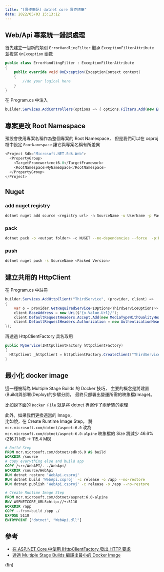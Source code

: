 ```yaml
---
title: "[實作筆記] dotnet core 實作隨筆"
date: 2022/05/03 15:13:12
---
```


## Web/Api 專案統一錯誤處理

首先建立一個新的類別 `ErrorHandlingFilter` 繼承 `ExceptionFilterAttribute` 並複寫 `OnException` 函數

```csharp
public class ErrorHandlingFilter : ExceptionFilterAttribute
{
    public override void OnException(ExceptionContext context)
    {
        //do your logical here
    }
}
```

在 Program.cs 中注入

```csharp
builder.Services.AddControllers(options => { options.Filters.Add(new ErrorHandlingFilter()); });
```

## 專案更改 Root Namespace

預設會使用專案名稱作為整個專案的 Root Namespace，
但是我們可以在 csproj 檔中設定 `RootNamespace` 讓它與專案名稱有所差異

```csharp
<Project Sdk="Microsoft.NET.Sdk.Web">
  <PropertyGroup>
    <TargetFramework>net6.0</TargetFramework>
    <RootNamespace>MyNameSpace</RootNamespace>
  </PropertyGroup>
</Project>
```

## Nuget

### add nuget registry

```bash
dotnet nuget add source <registry url> -n SourceName -u UserName -p Password --store-password-in-clear-text
```

### pack

```bash
dotnet pack -o <output folder> -c NUGET --no-dependencies --force  -p:PackageVersion=<version>
```

### push

```bash
dotnet nuget push -s SourceName <Packed Version>
```

## 建立共用的 HttpClient

在 Program.cs 中註冊

```csharp
builder.Services.AddHttpClient("ThirdService", (provider, client) =>
{
    var o = provider.GetRequiredService<IOptions<ThirdServiceOptions>>();
    client.BaseAddress = new Uri($"{o.Value.Url}/");
    client.DefaultRequestHeaders.Accept.Add(new MediaTypeWithQualityHeaderValue("application/json"));
    client.DefaultRequestHeaders.Authorization = new AuthenticationHeaderValue("Bearer", o.Value.Token);
});
```

再透過 HttpClientFactory 具名取用

```csharp
public MyService(IHttpClientFactory httpClientFactory)
{
  HttpClient _httpClient = httpClientFactory.CreateClient("ThirdService");
}
```

## 最小化 docker image

這一種被稱為 Multiple Stage Builds 的 Docker 技巧，
主要的概念是將建置(Build)與部署(Deploy)的步驟分開，
最終只部署出營運所需的映象檔(Image)。

比如說下面的 `Docker File` 就是將 dotnet 專案作了兩步驟的處理

此外，如果我們更換適當的 Image，  
比如說，在 Create Runtime Image Step，
將 `mcr.microsoft.com/dotnet/aspnet:6.0` 改為 `mcr.microsoft.com/dotnet/aspnet:6.0-alpine`
映象檔的 Size 將減少 46.6% (216.11 MB → 115.4 MB)

```dockerfile
# Build Step
FROM mcr.microsoft.com/dotnet/sdk:6.0 AS build
WORKDIR /source
# copy everything else and build app
COPY /src/WebAPI/. ./WebApi/
WORKDIR /source/WebApi
RUN dotnet restore 'WebApi.csproj'
RUN dotnet build 'WebApi.csproj' -c release -o /app --no-restore
RUN dotnet publish 'WebApi.csproj' -c release -o /app --no-restore

# Create Runtime Image Step
FROM mcr.microsoft.com/dotnet/aspnet:6.0-alpine
ENV ASPNETCORE_URLS=http://+:5110
WORKDIR /app
COPY --from=build /app ./
EXPOSE 5110
ENTRYPOINT ["dotnet", "WebApi.dll"]
```

## 參考

- [在 ASP.NET Core 中使用 IHttpClientFactory 發出 HTTP 要求](https://docs.microsoft.com/zh-tw/aspnet/core/fundamentals/http-requests?view=aspnetcore-6.0)
- [透過 Multiple Stage Builds 編譯出最小的 Docker Image](https://jiepeng.me/2018/06/09/use-docker-multiple-stage-builds)

(fin)
